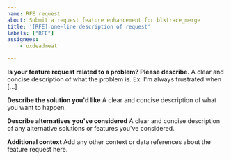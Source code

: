 ```yaml
---
name: RFE request
about: Submit a request feature enhancement for blktrace_merge
title: '[RFE] one-line description of request'
labels: ["RFE"]
assignees:
    - oxdeadmeat

---
```


**Is your feature request related to a problem? Please describe.**
A clear and concise description of what the problem is. Ex. I'm always frustrated when [...]

**Describe the solution you'd like**
A clear and concise description of what you want to happen.

**Describe alternatives you've considered**
A clear and concise description of any alternative solutions or features you've considered.

**Additional context**
Add any other context or data references about the feature request here.

